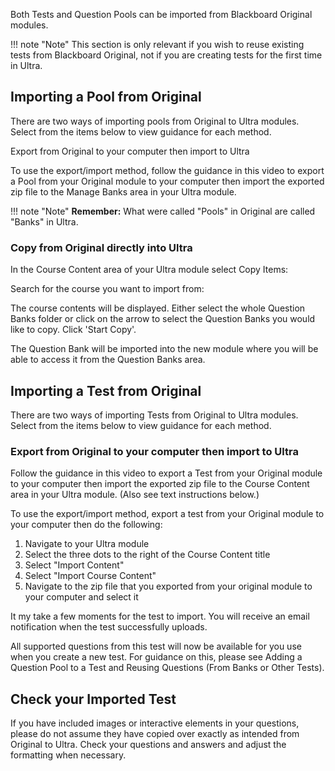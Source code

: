 Both Tests and Question Pools can be imported from Blackboard Original modules.

!!! note "Note"
    This section is only relevant if you wish to reuse existing tests from Blackboard Original, not if you are creating tests for the first time in Ultra.

## Importing a Pool from Original

There are two ways of importing pools from Original to Ultra modules. Select from the items below to view guidance for each method.

Export from Original to your computer then import to Ultra

To use the export/import method, follow the guidance in this video to export a Pool from your Original module to your computer then import the exported zip file to the Manage Banks area in your Ultra module.

!!! note "Note"
    **Remember:** What were called "Pools" in Original are called "Banks" in Ultra.

### Copy from Original directly into Ultra

In the Course Content area of your Ultra module select Copy Items:

Search for the course you want to import from:

The course contents will be displayed. Either select the whole Question Banks folder or click on the arrow to select the Question Banks you would like to copy. Click 'Start Copy'. 

The Question Bank will be imported into the new module where you will be able to access it from the Question Banks area. 


## Importing a Test from Original

There are two ways of importing Tests from Original to Ultra modules. Select from the items below to view guidance for each method.

### Export from Original to your computer then import to Ultra
Follow the guidance in this video to export a Test from your Original module to your computer then import the exported zip file to the Course Content area in your Ultra module. (Also see text instructions below.)

To use the export/import method, export a test from your Original module to your computer then do the following:

1. Navigate to your Ultra module
2. Select the three dots to the right of the Course Content title
3. Select "Import Content"
4. Select "Import Course Content"
5. Navigate to the zip file that you exported from your original module to your computer and select it

It my take a few moments for the test to import. You will receive an email notification when the test successfully uploads.

All supported questions from this test will now be available for you use when you create a new test. For guidance on this, please see Adding a Question Pool to a Test and Reusing Questions (From Banks or Other Tests).

## Check your Imported Test

If you have included images or interactive elements in your questions, please do not assume they have copied over exactly as intended from Original to Ultra. Check your questions and answers and adjust the formatting when necessary.